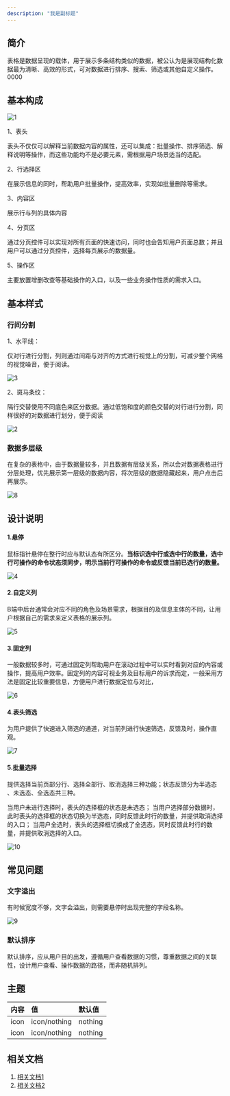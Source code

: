 ```yaml
---
description: "我是副标题"
---
```

<!--副标题具体写法见源代码模式-->

## 简介

表格是数据呈现的载体，用于展示多条结构类似的数据，被公认为是展现结构化数据最为清晰、高效的形式，可对数据进行排序、搜索、筛选或其他自定义操作。0000

## 基本构成
![1](/Users/kongzhanghao/Desktop/1.png)

1、表头

表头不仅仅可以解释当前数据内容的属性，还可以集成：批量操作、排序筛选、解释说明等操作，而这些功能均不是必要元素，需根据用户场景适当的选配。

2、行选择区

在展示信息的同时，帮助用户批量操作，提高效率，实现如批量删除等需求。

3、内容区

展示行与列的具体内容

4、分页区

通过分页控件可以实现对所有页面的快速访问，同时也会告知用户页面总数；并且用户可以通过分页控件，选择每页展示的数据量。

5、操作区

主要放置增删改查等基础操作的入口，以及一些业务操作性质的需求入口。


## 基本样式
### 行间分割
1、水平线：

仅对行进行分割，列则通过间距与对齐的方式进行视觉上的分割，可减少整个网格的视觉噪音，便于阅读。

![3](/Users/kongzhanghao/Desktop/3.png)



2、斑马条纹：

隔行交替使用不同底色来区分数据。通过低饱和度的颜色交替的对行进行分割，同样很好的对数据进行划分，便于阅读

![2](/Users/kongzhanghao/Desktop/2.png)

### 数据多层级

在复杂的表格中，由于数据量较多，并且数据有层级关系，所以会对数据表格进行分层处理，优先展示第一层级的数据内容，将次层级的数据隐藏起来，用户点击后再展示。

![8](/Users/kongzhanghao/Desktop/8.png)




## 设计说明
#### 1.悬停

鼠标指针悬停在整行时应与默认态有所区分。**当标识选中行或选中行的数量，选中行可操作的命令状态须同步，明示当前行可操作的命令或反馈当前已选行的数量。**

![4](/Users/kongzhanghao/Desktop/4.png)



#### 2.自定义列

B端中后台通常会对应不同的角色及场景需求，根据目的及信息主体的不同，让用户根据自己的需求来定义表格的展示列。

![5](/Users/kongzhanghao/Desktop/5.png)

#### 3.固定列

一般数据较多时，可通过固定列帮助用户在滚动过程中可以实时看到对应的内容或操作，提高用户效率。固定列的内容可视业务及目标用户的诉求而定，一般采用方法是固定比较重要信息，方便用户进行数据定位与对比，

![6](/Users/kongzhanghao/Desktop/6.png)

#### 4.表头筛选

为用户提供了快速进入筛选的通道，对当前列进行快速筛选，反馈及时，操作直观。

![7](/Users/kongzhanghao/Desktop/7.png)

#### 5.批量选择

提供选择当前页部分行、选择全部行、取消选择三种功能；状态反馈分为半选态 、未选态、全选态共三种。

当用户未进行选择时，表头的选择框的状态是未选态；
当用户选择部分数据时，此时表头的选择框的状态切换为半选态，同时反馈此时行的数量，并提供取消选择的入口；
当用户全选时，表头的选择框切换成了全选态，同时反馈此时行的数量，并提供取消选择的入口。

![10](/Users/kongzhanghao/Desktop/10.png)



## 常见问题

### 文字溢出

有时候宽度不够，文字会溢出，则需要悬停时出现完整的字段名称。

![9](/Users/kongzhanghao/Desktop/9.png)

### 默认排序

默认排序，应从用户目的出发，遵循用户查看数据的习惯，尊重数据之间的关联性，设计用户查看、操作数据的路径，而非随机排列。


## 主题

| 内容 | 值           | 默认值  |
| :--- | :----------- | :------ |
| icon | icon/nothing | nothing |
| icon | icon/nothing | nothing |


## 相关文档

1. [相关文档1](https://www.ucloud.cn)
2. [相关文档2](https://www.ucloud.cn)
